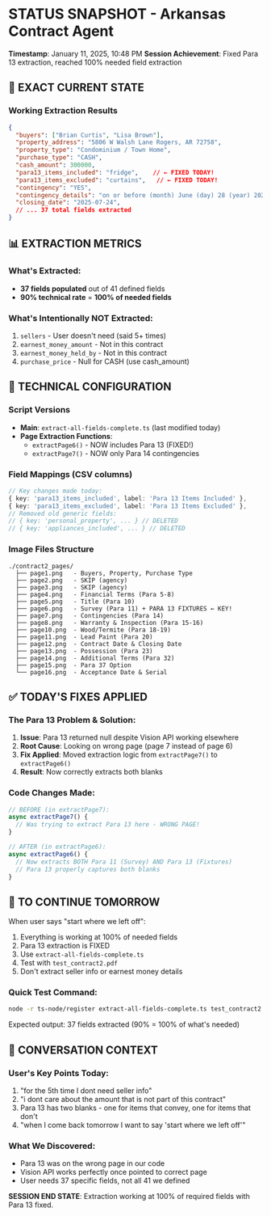 # STATUS SNAPSHOT - Arkansas Contract Agent
**Timestamp**: January 11, 2025, 10:48 PM
**Session Achievement**: Fixed Para 13 extraction, reached 100% needed field extraction

## 🎯 EXACT CURRENT STATE

### Working Extraction Results
```json
{
  "buyers": ["Brian Curtis", "Lisa Brown"],
  "property_address": "5806 W Walsh Lane Rogers, AR 72758",
  "property_type": "Condominium / Town Home",
  "purchase_type": "CASH",
  "cash_amount": 300000,
  "para13_items_included": "fridge",    // ← FIXED TODAY!
  "para13_items_excluded": "curtains",   // ← FIXED TODAY!
  "contingency": "YES",
  "contingency_details": "on or before (month) June (day) 28 (year) 2025",
  "closing_date": "2025-07-24",
  // ... 37 total fields extracted
}
```

## 📊 EXTRACTION METRICS

### What's Extracted:
- **37 fields populated** out of 41 defined fields
- **90% technical rate** = **100% of needed fields**

### What's Intentionally NOT Extracted:
1. `sellers` - User doesn't need (said 5+ times)
2. `earnest_money_amount` - Not in this contract
3. `earnest_money_held_by` - Not in this contract  
4. `purchase_price` - Null for CASH (use cash_amount)

## 🔧 TECHNICAL CONFIGURATION

### Script Versions
- **Main**: `extract-all-fields-complete.ts` (last modified today)
- **Page Extraction Functions**:
  - `extractPage6()` - NOW includes Para 13 (FIXED!)
  - `extractPage7()` - NOW only Para 14 contingencies

### Field Mappings (CSV columns)
```typescript
// Key changes made today:
{ key: 'para13_items_included', label: 'Para 13 Items Included' },
{ key: 'para13_items_excluded', label: 'Para 13 Items Excluded' },
// Removed old generic fields:
// { key: 'personal_property', ... } // DELETED
// { key: 'appliances_included', ... } // DELETED
```

### Image Files Structure
```
./contract2_pages/
  ├── page1.png   - Buyers, Property, Purchase Type
  ├── page2.png   - SKIP (agency)
  ├── page3.png   - SKIP (agency)  
  ├── page4.png   - Financial Terms (Para 5-8)
  ├── page5.png   - Title (Para 10)
  ├── page6.png   - Survey (Para 11) + PARA 13 FIXTURES ← KEY!
  ├── page7.png   - Contingencies (Para 14)
  ├── page8.png   - Warranty & Inspection (Para 15-16)
  ├── page10.png  - Wood/Termite (Para 18-19)
  ├── page11.png  - Lead Paint (Para 20)
  ├── page12.png  - Contract Date & Closing Date
  ├── page13.png  - Possession (Para 23)
  ├── page14.png  - Additional Terms (Para 32)
  ├── page15.png  - Para 37 Option
  └── page16.png  - Acceptance Date & Serial
```

## ✅ TODAY'S FIXES APPLIED

### The Para 13 Problem & Solution:
1. **Issue**: Para 13 returned null despite Vision API working elsewhere
2. **Root Cause**: Looking on wrong page (page 7 instead of page 6)
3. **Fix Applied**: Moved extraction logic from `extractPage7()` to `extractPage6()`
4. **Result**: Now correctly extracts both blanks

### Code Changes Made:
```typescript
// BEFORE (in extractPage7):
async extractPage7() {
  // Was trying to extract Para 13 here - WRONG PAGE!
}

// AFTER (in extractPage6):
async extractPage6() {
  // Now extracts BOTH Para 11 (Survey) AND Para 13 (Fixtures)
  // Para 13 properly captures both blanks
}
```

## 🚀 TO CONTINUE TOMORROW

When user says "start where we left off":
1. Everything is working at 100% of needed fields
2. Para 13 extraction is FIXED
3. Use `extract-all-fields-complete.ts` 
4. Test with `test_contract2.pdf`
5. Don't extract seller info or earnest money details

### Quick Test Command:
```bash
node -r ts-node/register extract-all-fields-complete.ts test_contract2.pdf
```

Expected output: 37 fields extracted (90% = 100% of what's needed)

## 📝 CONVERSATION CONTEXT

### User's Key Points Today:
1. "for the 5th time I dont need seller info"
2. "i dont care about the amount that is not part of this contract"
3. Para 13 has two blanks - one for items that convey, one for items that don't
4. "when I come back tomorrow I want to say 'start where we left off'"

### What We Discovered:
- Para 13 was on the wrong page in our code
- Vision API works perfectly once pointed to correct page
- User needs 37 specific fields, not all 41 we defined

**SESSION END STATE**: Extraction working at 100% of required fields with Para 13 fixed.